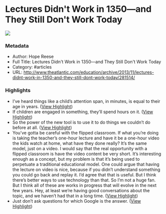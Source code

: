 # Lectures Didn't Work in 1350—and They Still Don't Work Today

![](https://readwise-assets.s3.amazonaws.com/static/images/article1.be68295a7e40.png)

### Metadata

- Author: Hope Reese
- Full Title: Lectures Didn't Work in 1350—and They Still Don't Work Today
- Category: #articles
- URL: http://www.theatlantic.com/education/archive/2013/11/lectures-didnt-work-in-1350-and-they-still-dont-work-today/281514/

### Highlights

- I’ve heard things like a child’s attention span, in minutes, is equal to their age in years. ([View Highlight](https://instapaper.com/read/724128977/2685818))
- If children are engaged in something, they’ll spend hours on it. ([View Highlight](https://instapaper.com/read/724128977/2685820))
- So the power of the new tool is to use it to do things we couldn’t do before at all. ([View Highlight](https://instapaper.com/read/724128977/2685827))
- You’ve gotta be careful with the flipped classroom. If what you’re doing is taking the teacher’s one-hour lecture and have it be a one-hour video the kids watch at home, what have they done really? It’s the same model, just on a video. I would say that the real opportunity with a flipped classroom is have the video content be very short. It’s interesting enough as a concept, but my problem is that it’s being used to perpetuate a traditional educational model. One could argue that having the lecture on video is nice, because if you didn’t understand something you could go back and replay it. I’d agree that that is useful. But I think there’s better ways to use technology than that. So I’m not a huge fan. But I think all of these are works in progress that will evolve in the next few years. Hey, at least we’re having good conversations about the topic, and we haven’t had that in a long time. ([View Highlight](https://instapaper.com/read/724128977/2685835))
- Just don’t ask questions for which Google is the answer. ([View Highlight](https://instapaper.com/read/724128977/2685838))
